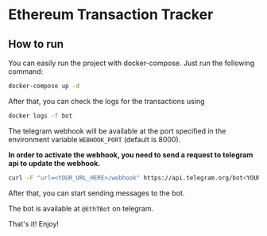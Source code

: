 # Ethereum Transaction Tracker

## How to run

You can easily run the project with docker-compose. Just run the following command:

```bash
docker-compose up -d
```

After that, you can check the logs for the transactions using

```bash
docker logs -f bot
```

The telegram webhook will be available at the port specified in the environment variable `WEBHOOK_PORT` (default is 8000).

**In order to activate the webhook, you need to send a request to telegram api to update the webhook.**

```bash
curl -F "url=<YOUR_URL_HERE>/webhook" https://api.telegram.org/bot<YOUR_BOT_TOKEN>/setWebhook
```

After that, you can start sending messages to the bot.

The bot is available at `@EthTBot` on telegram.

That's it! Enjoy!
